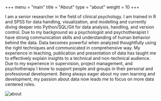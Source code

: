 +++
menu = "main"
title = "About"
type = "about"
weight = 10
+++

I am a senior researcher in the field of clinical psychology. I am trained in R and SPSS for data handling, visualization, and modelling and currently diving deeper into Python/SQL/Git for data analysis, handling, and version control. Due to my background as a psychologist and psychotherapist I have strong communication skills and understanding of human behavior behind the data. Data becomes powerful when analyzed thoughtfully using the right techniques and communicated in comprehensive way. My experience in teaching, publication and presentation of data has taught me to effectively explain insights to a technical and non-technical audience. Due to my experience in supervision, project management, and psychotherapy I know to support people and groups in their personal and professional development. Being always eager about my own learning and development, my passion about data now leads me to focus on more data centered roles.

![about](../images/total.jpeg)


